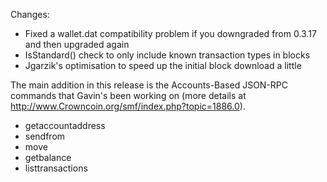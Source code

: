 Changes:
* Fixed a wallet.dat compatibility problem if you downgraded from 0.3.17 and then upgraded again
* IsStandard() check to only include known transaction types in blocks
* Jgarzik's optimisation to speed up the initial block download a little

The main addition in this release is the Accounts-Based JSON-RPC commands that Gavin's been working on (more details at http://www.Crowncoin.org/smf/index.php?topic=1886.0).  
* getaccountaddress
* sendfrom
* move
* getbalance
* listtransactions
